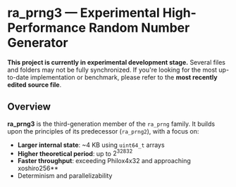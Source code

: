 # ra_prng3 — Experimental High-Performance Random Number Generator

**This project is currently in experimental development stage.**
Several files and folders may not be fully synchronized. If you're looking for the most up-to-date implementation or benchmark, please refer to the **most recently edited source file**.

## Overview

**ra_prng3** is the third-generation member of the `ra_prng` family. It builds upon the principles of its predecessor (`ra_prng2`), with a focus on:

- **Larger internal state**: ~4 KB using `uint64_t` arrays
- **Higher theoretical period**: up to $2^{32832}$
- **Faster throughput**: exceeding Philox4x32 and approaching xoshiro256**
- Determinism and parallelizability
